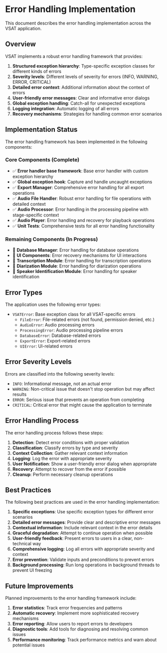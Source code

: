 # Error Handling Implementation

This document describes the error handling implementation across the VSAT application.

## Overview

VSAT implements a robust error handling framework that provides:

1. **Structured exception hierarchy**: Type-specific exception classes for different kinds of errors
2. **Severity levels**: Different levels of severity for errors (INFO, WARNING, ERROR, CRITICAL)
3. **Detailed error context**: Additional information about the context of errors
4. **User-friendly error messages**: Clear and informative error dialogs
5. **Global exception handling**: Catch-all for unexpected exceptions
6. **Logging integration**: Automatic logging of all errors
7. **Recovery mechanisms**: Strategies for handling common error scenarios

## Implementation Status

The error handling framework has been implemented in the following components:

### Core Components (Complete)

- ✅ **Error handler base framework**: Base error handler with custom exception hierarchy
- ✅ **Global exception hook**: Capture and handle uncaught exceptions
- ✅ **Export Manager**: Comprehensive error handling for all export operations
- ✅ **Audio File Handler**: Robust error handling for file operations with detailed context
- ✅ **Audio Processor**: Error handling in the processing pipeline with stage-specific context
- ✅ **Audio Player**: Error handling and recovery for playback operations
- ✅ **Unit Tests**: Comprehensive tests for all error handling functionality

### Remaining Components (In Progress)

- 🔄 **Database Manager**: Error handling for database operations
- 🔄 **UI Components**: Error recovery mechanisms for UI interactions
- 🔄 **Transcription Module**: Error handling for transcription operations
- 🔄 **Diarization Module**: Error handling for diarization operations
- 🔄 **Speaker Identification Module**: Error handling for speaker identification

## Error Types

The application uses the following error types:

- `VSATError`: Base exception class for all VSAT-specific errors
  - `FileError`: File-related errors (not found, permission denied, etc.)
  - `AudioError`: Audio processing errors
  - `ProcessingError`: Audio processing pipeline errors
  - `DatabaseError`: Database-related errors
  - `ExportError`: Export-related errors
  - `UIError`: UI-related errors

## Error Severity Levels

Errors are classified into the following severity levels:

- `INFO`: Informational message, not an actual error
- `WARNING`: Non-critical issue that doesn't stop operation but may affect results
- `ERROR`: Serious issue that prevents an operation from completing
- `CRITICAL`: Critical error that might cause the application to terminate

## Error Handling Process

The error handling process follows these steps:

1. **Detection**: Detect error conditions with proper validation
2. **Classification**: Classify errors by type and severity
3. **Context Collection**: Gather relevant context information
4. **Logging**: Log the error with appropriate severity
5. **User Notification**: Show a user-friendly error dialog when appropriate
6. **Recovery**: Attempt to recover from the error if possible
7. **Cleanup**: Perform necessary cleanup operations

## Best Practices

The following best practices are used in the error handling implementation:

1. **Specific exceptions**: Use specific exception types for different error scenarios
2. **Detailed error messages**: Provide clear and descriptive error messages
3. **Contextual information**: Include relevant context in the error details
4. **Graceful degradation**: Attempt to continue operation when possible
5. **User-friendly feedback**: Present errors to users in a clear, non-technical way
6. **Comprehensive logging**: Log all errors with appropriate severity and context
7. **Error prevention**: Validate inputs and preconditions to prevent errors
8. **Background processing**: Run long operations in background threads to prevent UI freezing

## Future Improvements

Planned improvements to the error handling framework include:

1. **Error statistics**: Track error frequencies and patterns
2. **Automatic recovery**: Implement more sophisticated recovery mechanisms
3. **Error reporting**: Allow users to report errors to developers
4. **Diagnostic tools**: Add tools for diagnosing and resolving common issues
5. **Performance monitoring**: Track performance metrics and warn about potential issues 